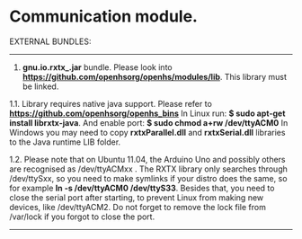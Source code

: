 # Communication module.

EXTERNAL BUNDLES:

---

1. **gnu.io.rxtx_<version>.jar** bundle. Please look into **https://github.com/openhsorg/openhs/modules/lib**. This library must be linked.

1.1. Library requires native java support. Please refer to **https://github.com/openhsorg/openhs_bins**
In Linux run: **$ sudo apt-get install librxtx-java**. And enable port: **$ sudo chmod a+rw /dev/ttyACM0**
In Windows you may need to copy **rxtxParallel.dll** and **rxtxSerial.dll** libraries to the Java runtime LIB folder.

1.2. Please note that on Ubuntu 11.04, the Arduino Uno and possibly others are recognised as /dev/ttyACMxx . The RXTX library only searches through /dev/ttySxx, so you need to make symlinks if your distro does the same, so for example **ln -s /dev/ttyACM0 /dev/ttyS33**.
Besides that, you need to close the serial port after starting, to prevent Linux from making new devices, like /dev/ttyACM2. Do not forget to remove the lock file from /var/lock if you forgot to close the port.

---

